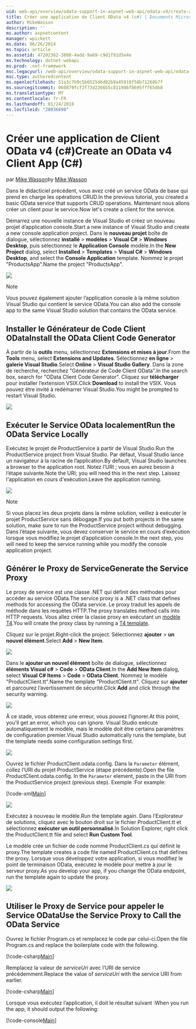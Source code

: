 ```yaml
---
uid: web-api/overview/odata-support-in-aspnet-web-api/odata-v4/create-an-odata-v4-client-app
title: Créer une application de Client OData v4 (c#) | Documents Microsoft
author: MikeWasson
description: ''
ms.author: aspnetcontent
manager: wpickett
ms.date: 06/26/2014
ms.topic: article
ms.assetid: 47202362-3808-4add-9a69-c9d1f91d5e4e
ms.technology: dotnet-webapi
ms.prod: .net-framework
msc.legacyurl: /web-api/overview/odata-support-in-aspnet-web-api/odata-v4/create-an-odata-v4-client-app
msc.type: authoredcontent
ms.openlocfilehash: 51a3c7b9c5b6525d6d82b9a45910f58b71268b7f
ms.sourcegitcommit: 060879fcf3f73d2366b5c811986f8695fff65db8
ms.translationtype: MT
ms.contentlocale: fr-FR
ms.lasthandoff: 01/24/2018
ms.locfileid: "28036698"
---
```

<a name="create-an-odata-v4-client-app-c"></a><span data-ttu-id="b42f0-102">Créer une application de Client OData v4 (c#)</span><span class="sxs-lookup"><span data-stu-id="b42f0-102">Create an OData v4 Client App (C#)</span></span>
====================
<span data-ttu-id="b42f0-103">par [Mike Wasson](https://github.com/MikeWasson)</span><span class="sxs-lookup"><span data-stu-id="b42f0-103">by [Mike Wasson](https://github.com/MikeWasson)</span></span>

<span data-ttu-id="b42f0-104">Dans le didacticiel précédent, vous avez créé un service OData de base qui prend en charge les opérations CRUD.</span><span class="sxs-lookup"><span data-stu-id="b42f0-104">In the previous tutorial, you created a basic OData service that supports CRUD operations.</span></span> <span data-ttu-id="b42f0-105">Maintenant nous allons créer un client pour le service.</span><span class="sxs-lookup"><span data-stu-id="b42f0-105">Now let's create a client for the service.</span></span>

<span data-ttu-id="b42f0-106">Démarrez une nouvelle instance de Visual Studio et créez un nouveau projet d’application console.</span><span class="sxs-lookup"><span data-stu-id="b42f0-106">Start a new instance of Visual Studio and create a new console application project.</span></span> <span data-ttu-id="b42f0-107">Dans le **nouveau projet** boîte de dialogue, sélectionnez **installé** &gt; **modèles** &gt; **Visual C#** &gt; **Windows Desktop**, puis sélectionnez le **Application Console** modèle.</span><span class="sxs-lookup"><span data-stu-id="b42f0-107">In the **New Project** dialog, select **Installed** &gt; **Templates** &gt; **Visual C#** &gt; **Windows Desktop**, and select the **Console Application** template.</span></span> <span data-ttu-id="b42f0-108">Nommez le projet &quot;ProductsApp&quot;.</span><span class="sxs-lookup"><span data-stu-id="b42f0-108">Name the project &quot;ProductsApp&quot;.</span></span>

![](create-an-odata-v4-client-app/_static/image1.png)

> [!NOTE]
> <span data-ttu-id="b42f0-109">Vous pouvez également ajouter l’application console à la même solution Visual Studio qui contient le service OData.</span><span class="sxs-lookup"><span data-stu-id="b42f0-109">You can also add the console app to the same Visual Studio solution that contains the OData service.</span></span>


## <a name="install-the-odata-client-code-generator"></a><span data-ttu-id="b42f0-110">Installer le Générateur de Code Client OData</span><span class="sxs-lookup"><span data-stu-id="b42f0-110">Install the OData Client Code Generator</span></span>

<span data-ttu-id="b42f0-111">À partir de la **outils** menu, sélectionnez **Extensions et mises à jour**.</span><span class="sxs-lookup"><span data-stu-id="b42f0-111">From the **Tools** menu, select **Extensions and Updates**.</span></span> <span data-ttu-id="b42f0-112">Sélectionnez **en ligne** &gt; **galerie Visual Studio**.</span><span class="sxs-lookup"><span data-stu-id="b42f0-112">Select **Online** &gt; **Visual Studio Gallery**.</span></span> <span data-ttu-id="b42f0-113">Dans la zone de recherche, recherchez &quot;Générateur de Code Client OData&quot;.</span><span class="sxs-lookup"><span data-stu-id="b42f0-113">In the search box, search for &quot;OData Client Code Generator&quot;.</span></span> <span data-ttu-id="b42f0-114">Cliquez sur **télécharger** pour installer l’extension VSIX.</span><span class="sxs-lookup"><span data-stu-id="b42f0-114">Click **Download** to install the VSIX.</span></span> <span data-ttu-id="b42f0-115">Vous pouvez être invité à redémarrer Visual Studio.</span><span class="sxs-lookup"><span data-stu-id="b42f0-115">You might be prompted to restart Visual Studio.</span></span>

[![](create-an-odata-v4-client-app/_static/image3.png)](create-an-odata-v4-client-app/_static/image2.png)

## <a name="run-the-odata-service-locally"></a><span data-ttu-id="b42f0-116">Exécuter le Service OData localement</span><span class="sxs-lookup"><span data-stu-id="b42f0-116">Run the OData Service Locally</span></span>

<span data-ttu-id="b42f0-117">Exécutez le projet de ProductService à partir de Visual Studio.</span><span class="sxs-lookup"><span data-stu-id="b42f0-117">Run the ProductService project from Visual Studio.</span></span> <span data-ttu-id="b42f0-118">Par défaut, Visual Studio lance un navigateur à la racine de l’application.</span><span class="sxs-lookup"><span data-stu-id="b42f0-118">By default, Visual Studio launches a browser to the application root.</span></span> <span data-ttu-id="b42f0-119">Notez l’URI ; vous en aurez besoin à l’étape suivante.</span><span class="sxs-lookup"><span data-stu-id="b42f0-119">Note the URI; you will need this in the next step.</span></span> <span data-ttu-id="b42f0-120">Laissez l'application en cours d'exécution.</span><span class="sxs-lookup"><span data-stu-id="b42f0-120">Leave the application running.</span></span>

![](create-an-odata-v4-client-app/_static/image4.png)

> [!NOTE]
> <span data-ttu-id="b42f0-121">Si vous placez les deux projets dans la même solution, veillez à exécuter le projet ProductService sans débogage.</span><span class="sxs-lookup"><span data-stu-id="b42f0-121">If you put both projects in the same solution, make sure to run the ProductService project without debugging.</span></span> <span data-ttu-id="b42f0-122">Dans l’étape suivante, vous devez conserver le service en cours d’exécution lorsque vous modifiez le projet d’application console.</span><span class="sxs-lookup"><span data-stu-id="b42f0-122">In the next step, you will need to keep the service running while you modify the console application project.</span></span>


## <a name="generate-the-service-proxy"></a><span data-ttu-id="b42f0-123">Générer le Proxy de Service</span><span class="sxs-lookup"><span data-stu-id="b42f0-123">Generate the Service Proxy</span></span>

<span data-ttu-id="b42f0-124">Le proxy de service est une classe .NET qui définit des méthodes pour accéder au service OData.</span><span class="sxs-lookup"><span data-stu-id="b42f0-124">The service proxy is a .NET class that defines methods for accessing the OData service.</span></span> <span data-ttu-id="b42f0-125">Le proxy traduit les appels de méthode dans les requêtes HTTP.</span><span class="sxs-lookup"><span data-stu-id="b42f0-125">The proxy translates method calls into HTTP requests.</span></span> <span data-ttu-id="b42f0-126">Vous allez créer la classe proxy en exécutant un [modèle T4](https://msdn.microsoft.com/library/bb126445.aspx).</span><span class="sxs-lookup"><span data-stu-id="b42f0-126">You will create the proxy class by running a [T4 template](https://msdn.microsoft.com/library/bb126445.aspx).</span></span>

<span data-ttu-id="b42f0-127">Cliquez sur le projet.</span><span class="sxs-lookup"><span data-stu-id="b42f0-127">Right-click the project.</span></span> <span data-ttu-id="b42f0-128">Sélectionnez **ajouter** &gt; **un nouvel élément**.</span><span class="sxs-lookup"><span data-stu-id="b42f0-128">Select **Add** &gt; **New Item**.</span></span>

![](create-an-odata-v4-client-app/_static/image5.png)

<span data-ttu-id="b42f0-129">Dans le **ajouter un nouvel élément** boîte de dialogue, sélectionnez **éléments Visual c#** &gt; **Code** &gt; **OData Client**.</span><span class="sxs-lookup"><span data-stu-id="b42f0-129">In the **Add New Item** dialog, select **Visual C# Items** &gt; **Code** &gt; **OData Client**.</span></span> <span data-ttu-id="b42f0-130">Nommez le modèle &quot;ProductClient.tt&quot;.</span><span class="sxs-lookup"><span data-stu-id="b42f0-130">Name the template &quot;ProductClient.tt&quot;.</span></span> <span data-ttu-id="b42f0-131">Cliquez sur **ajouter** et parcourez l’avertissement de sécurité.</span><span class="sxs-lookup"><span data-stu-id="b42f0-131">Click **Add** and click through the security warning.</span></span>

[![](create-an-odata-v4-client-app/_static/image7.png)](create-an-odata-v4-client-app/_static/image6.png)

<span data-ttu-id="b42f0-132">À ce stade, vous obtenez une erreur, vous pouvez l’ignorer.</span><span class="sxs-lookup"><span data-stu-id="b42f0-132">At this point, you'll get an error, which you can ignore.</span></span> <span data-ttu-id="b42f0-133">Visual Studio exécute automatiquement le modèle, mais le modèle doit être certains paramètres de configuration premier.</span><span class="sxs-lookup"><span data-stu-id="b42f0-133">Visual Studio automatically runs the template, but the template needs some configuration settings first.</span></span>

[![](create-an-odata-v4-client-app/_static/image9.png)](create-an-odata-v4-client-app/_static/image8.png)

<span data-ttu-id="b42f0-134">Ouvrez le fichier ProductClient.odata.config. Dans la `Parameter` élément, collez l’URI du projet ProductService (étape précédente).</span><span class="sxs-lookup"><span data-stu-id="b42f0-134">Open the file ProductClient.odata.config. In the `Parameter` element, paste in the URI from the ProductService project (previous step).</span></span> <span data-ttu-id="b42f0-135">Exemple :</span><span class="sxs-lookup"><span data-stu-id="b42f0-135">For example:</span></span>

[!code-xml[Main](create-an-odata-v4-client-app/samples/sample1.xml)]

[![](create-an-odata-v4-client-app/_static/image11.png)](create-an-odata-v4-client-app/_static/image10.png)

<span data-ttu-id="b42f0-136">Exécutez à nouveau le modèle.</span><span class="sxs-lookup"><span data-stu-id="b42f0-136">Run the template again.</span></span> <span data-ttu-id="b42f0-137">Dans l’Explorateur de solutions, cliquez avec le bouton droit sur le fichier ProductClient.tt et sélectionnez **exécuter un outil personnalisé**.</span><span class="sxs-lookup"><span data-stu-id="b42f0-137">In Solution Explorer, right click the ProductClient.tt file and select **Run Custom Tool**.</span></span>

<span data-ttu-id="b42f0-138">Le modèle crée un fichier de code nommé ProductClient.cs qui définit le proxy.</span><span class="sxs-lookup"><span data-stu-id="b42f0-138">The template creates a code file named ProductClient.cs that defines the proxy.</span></span> <span data-ttu-id="b42f0-139">Lorsque vous développez votre application, si vous modifiez le point de terminaison OData, exécutez le modèle pour mettre à jour le serveur proxy.</span><span class="sxs-lookup"><span data-stu-id="b42f0-139">As you develop your app, if you change the OData endpoint, run the template again to update the proxy.</span></span>

![](create-an-odata-v4-client-app/_static/image12.png)

## <a name="use-the-service-proxy-to-call-the-odata-service"></a><span data-ttu-id="b42f0-140">Utiliser le Proxy de Service pour appeler le Service OData</span><span class="sxs-lookup"><span data-stu-id="b42f0-140">Use the Service Proxy to Call the OData Service</span></span>

<span data-ttu-id="b42f0-141">Ouvrez le fichier Program.cs et remplacez le code par celui-ci.</span><span class="sxs-lookup"><span data-stu-id="b42f0-141">Open the file Program.cs and replace the boilerplate code with the following.</span></span>

[!code-csharp[Main](create-an-odata-v4-client-app/samples/sample2.cs)]

<span data-ttu-id="b42f0-142">Remplacez la valeur de *serviceUri* avec l’URI de service précédemment.</span><span class="sxs-lookup"><span data-stu-id="b42f0-142">Replace the value of *serviceUri* with the service URI from earlier.</span></span>

[!code-csharp[Main](create-an-odata-v4-client-app/samples/sample3.cs)]

<span data-ttu-id="b42f0-143">Lorsque vous exécutez l’application, il doit le résultat suivant :</span><span class="sxs-lookup"><span data-stu-id="b42f0-143">When you run the app, it should output the following:</span></span>

[!code-console[Main](create-an-odata-v4-client-app/samples/sample4.cmd)]
